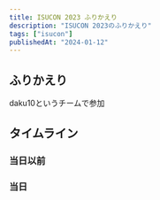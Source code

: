 ```yaml
---
title: ISUCON 2023 ふりかえり
description: "ISUCON 2023のふりかえり"
tags: ["isucon"]
publishedAt: "2024-01-12"
---
```


## ふりかえり

daku10というチームで参加

## タイムライン

### 当日以前

### 当日
